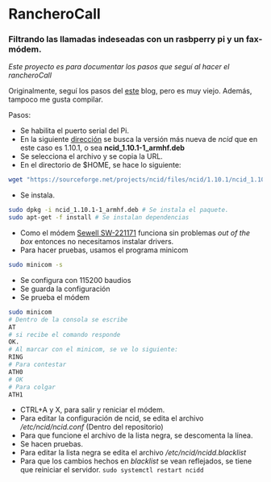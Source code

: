 # RancheroCall
### Filtrando las llamadas indeseadas con un rasbperry pi y un fax-módem.

_Este proyecto es para documentar los pasos que seguí al hacer el rancheroCall_

Originalmente, seguí los pasos del [este](https://murphy101blog.wordpress.com/2013/11/03/raspberry-pi-telephone-number-blocker/) blog, pero es muy viejo. Además, tampoco me gusta compilar.

Pasos:
- Se habilita el puerto serial del Pi.
- En la siguiente [dirección](https://sourceforge.net/projects/ncid/files/ncid/) se busca la versión más nueva de _ncid_ que en este caso es 1.10.1, o sea **ncid_1.10.1-1_armhf.deb**
- Se selecciona el archivo y se copia la URL.
- En el directorio de $HOME, se hace lo siguiente:
```bash
wget "https://sourceforge.net/projects/ncid/files/ncid/1.10.1/ncid_1.10.1-1_armhf.deb/download" -O "ncid_1.10.1-1_armhf.deb"
```
- Se instala.
```bash
sudo dpkg -i ncid_1.10.1-1_armhf.deb # Se instala el paquete.
sudo apt-get -f install # Se instalan dependencias
```
- Como el módem [Sewell SW-221171](https://www.amazon.com.mx/gp/product/B005EHJ3FW) funciona sin problemas _out of the box_ entonces no necesitamos instalar drivers.
- Para hacer pruebas, usamos el programa minicom
```bash
sudo minicom -s
```
- Se configura con 115200 baudios
- Se guarda la configuración
- Se prueba el módem
```bash
sudo minicom
# Dentro de la consola se escribe
AT
# si recibe el comando responde
OK.
# Al marcar con el minicom, se ve lo siguiente:
RING
# Para contestar 
ATH0
# OK
# Para colgar
ATH1
```
- CTRL+A y X, para salir y reniciar el módem.
- Para editar la configuración de ncid, se edita el archivo _/etc/ncid/ncid.conf_ (Dentro del repositorio)
- Para que funcione el archivo de la lista negra, se descomenta la línea.
- Se hacen pruebas.
- Para editar la lista negra se edita el archivo _/etc/ncid/ncidd.blacklist_
- Para que los cambios hechos en _blacklist_ se vean reflejados, se tiene que reiniciar el servidor. ```sudo systemctl restart ncidd```
